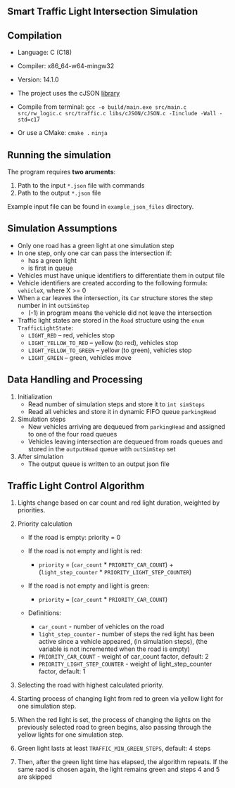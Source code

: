 ## Smart Traffic Light Intersection Simulation

## Compilation
- Language: C (C18)
- Compiler: x86_64-w64-mingw32
- Version: 14.1.0

- The project uses the cJSON [library](https://github.com/DaveGamble/cJSON)

- Compile from terminal:
`gcc -o build/main.exe src/main.c src/rw_logic.c src/traffic.c libs/cJSON/cJSON.c -Iinclude -Wall -std=c17`

- Or use a CMake:
`cmake .`
`ninja`



## Running the simulation
The program requires **two aruments**:
1. Path to the input `*.json` file with commands
2. Path to the output `*.json` file

Example input file can be found in `example_json_files` directory.



##  Simulation Assumptions
- Only one road has a green light at one simulation step
- In one step, only one car can pass the intersection if:
    - has a green light
    - is first in queue
- Vehicles must have unique identifiers to differentiate them in output file
- Vehicle identifiers are created according to the following formula: `vehicleX`, where X >= 0
- When a car leaves the intersection, its `Car` structure stores the step number in int `outSimStep`
    - (-1) in program means the vehicle did not leave the intersection
- Traffic light states are stored in the `Road` structure using the `enum TrafficLightState`:
    - `LIGHT_RED` – red, vehicles stop
    - `LIGHT_YELLOW_TO_RED` – yellow (to red), vehicles stop
    - `LIGHT_YELLOW_TO_GREEN` – yellow (to green), vehicles stop
    - `LIGHT_GREEN` – green, vehicles move



## Data Handling and Processing
1. Initialization
    - Read number of simulation steps and store it to `int simSteps`
    - Read all vehicles and store it in dynamic FIFO queue `parkingHead`
2. Simulation steps
    - New vehicles arriving are dequeued from `parkingHead` and assigned to one of the four road queues
    - Vehicles leaving intersection are dequeued from roads queues and stored in the `outputHead` queue with `outSimStep` set
3. After simulation
    - The output queue is written to an output json file



## Traffic Light Control Algorithm
1. Lights change based on car count and red light duration, weighted by priorities.

2. Priority calculation
    - If the road is empty: priority = 0
    - If the road is not empty and light is red:
        - `priority` = (`car_count` * `PRIORITY_CAR_COUNT`) + (`light_step_counter` * `PRIORITY_LIGHT_STEP_COUNTER`)

    - If the road is not empty and light is green:
        - `priority` = (`car_count` * `PRIORITY_CAR_COUNT`)


    - Definitions:
        - `car_count` - number of vehicles on the road
        - `light_step_counter` - number of steps the red light has been active since a vehicle appeared, (in simulation steps), (the variable is not incremented when the road is empty)
        - `PRIORITY_CAR_COUNT` - weight of car_count factor, default: 2
        - `PRIORITY_LIGHT_STEP_COUNTER` - weight of light_step_counter factor, default: 1

3. Selecting the road with highest calculated priority.

4. Starting process of changing light from red to green via yellow light for one simulation step.

5. When the red light is set, the process of changing the lights on the previously selected road to green begins, also passing through the yellow lights for one simulation step.

6. Green light lasts at least `TRAFFIC_MIN_GREEN_STEPS`, default: 4 steps

7. Then, after the green light time has elapsed, the algorithm repeats. If the same raod is chosen again, the light remains green and steps 4 and 5 are skipped
